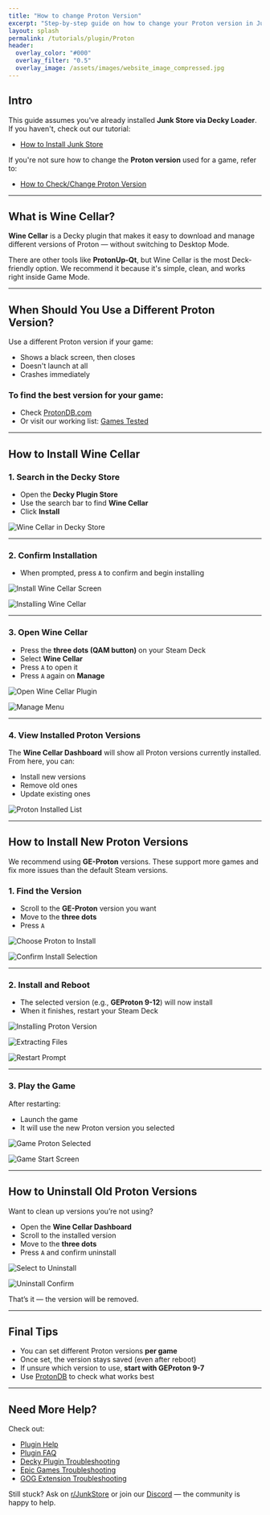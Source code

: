 ```yaml
---
title: "How to change Proton Version"
excerpt: "Step-by-step guide on how to change your Proton version in Junk Store"
layout: splash
permalink: /tutorials/plugin/Proton
header:
  overlay_color: "#000"
  overlay_filter: "0.5"
  overlay_image: /assets/images/website_image_compressed.jpg
---
```

<div class="spacer mt-4"></div>

<h2>Intro</h2>

<p>This guide assumes you've already installed <strong>Junk Store via Decky Loader</strong>.<br>
If you haven't, check out our tutorial:</p>

<ul>
  <li><a href="/tutorials/plugin/Install">How to Install Junk Store</a></li>
</ul>

<p>If you're not sure how to change the <strong>Proton version</strong> used for a game, refer to:</p>

<ul>
  <li><a href="/tutorials/plugin/Proton">How to Check/Change Proton Version</a></li>
</ul>

<hr>

<h2>What is Wine Cellar?</h2>

<p><strong>Wine Cellar</strong> is a Decky plugin that makes it easy to download and manage different versions of Proton — without switching to Desktop Mode.</p>

<p>There are other tools like <strong>ProtonUp-Qt</strong>, but Wine Cellar is the most Deck-friendly option. We recommend it because it's simple, clean, and works right inside Game Mode.</p>

<hr>

<h2>When Should You Use a Different Proton Version?</h2>

<p>Use a different Proton version if your game:</p>

<ul>
  <li>Shows a black screen, then closes</li>
  <li>Doesn't launch at all</li>
  <li>Crashes immediately</li>
</ul>

<h3>To find the best version for your game:</h3>

<ul>
  <li>Check <a href="https://www.protondb.com/" target="_blank" rel="noopener">ProtonDB.com</a></li>
  <li>Or visit our working list: <a href="/tested-games/">Games Tested</a></li>
</ul>

<hr>

<h2>How to Install Wine Cellar</h2>

<h3>1. Search in the Decky Store</h3>

<ul>
  <li>Open the <strong>Decky Plugin Store</strong></li>
  <li>Use the search bar to find <strong>Wine Cellar</strong></li>
  <li>Click <strong>Install</strong></li>
</ul>

<p><img src="/assets/images/Wine/Wine%20Cellar%20in%20Decky%20Store.jpg" alt="Wine Cellar in Decky Store"></p>

<hr>

<h3>2. Confirm Installation</h3>

<ul>
  <li>When prompted, press <code>A</code> to confirm and begin installing</li>
</ul>

<p><img src="/assets/images/Wine/Install%20Wine%20Cellar%20Screen.jpg" alt="Install Wine Cellar Screen"></p>
<p><img src="/assets/images/Wine/Installing%20Wine%20Cellar.jpg" alt="Installing Wine Cellar"></p>

<hr>

<h3>3. Open Wine Cellar</h3>

<ul>
  <li>Press the <strong>three dots (QAM button)</strong> on your Steam Deck</li>
  <li>Select <strong>Wine Cellar</strong></li>
  <li>Press <code>A</code> to open it</li>
  <li>Press <code>A</code> again on <strong>Manage</strong></li>
</ul>

<p><img src="/assets/images/Wine/Wine%20Cellar%20Plugin%20Button.jpg" alt="Open Wine Cellar Plugin"></p>
<p><img src="/assets/images/Wine/Wine%20Cellar%20Manage.jpg" alt="Manage Menu"></p>

<hr>

<h3>4. View Installed Proton Versions</h3>

<p>The <strong>Wine Cellar Dashboard</strong> will show all Proton versions currently installed.<br>
From here, you can:</p>

<ul>
  <li>Install new versions</li>
  <li>Remove old ones</li>
  <li>Update existing ones</li>
</ul>

<p><img src="/assets/images/Wine/Proton%20Installed.jpg" alt="Proton Installed List"></p>

<hr>

<h2>How to Install New Proton Versions</h2>

<p>We recommend using <strong>GE-Proton</strong> versions. These support more games and fix more issues than the default Steam versions.</p>

<h3>1. Find the Version</h3>

<ul>
  <li>Scroll to the <strong>GE-Proton</strong> version you want</li>
  <li>Move to the <strong>three dots</strong></li>
  <li>Press <code>A</code></li>
</ul>

<p><img src="/assets/images/Wine/Proton%20Not%20Installed.jpg" alt="Choose Proton to Install"></p>
<p><img src="/assets/images/Wine/Install%20selection%20PV.jpg" alt="Confirm Install Selection"></p>

<hr>

<h3>2. Install and Reboot</h3>

<ul>
  <li>The selected version (e.g., <strong>GEProton 9-12</strong>) will now install</li>
  <li>When it finishes, restart your Steam Deck</li>
</ul>

<p><img src="/assets/images/Wine/Installing%20PV.jpg" alt="Installing Proton Version"></p>
<p><img src="/assets/images/Wine/Extracting%20PV.jpg" alt="Extracting Files"></p>
<p><img src="/assets/images/Wine/Restart%20to%20use%20PV.jpg" alt="Restart Prompt"></p>

<hr>

<h3>3. Play the Game</h3>

<p>After restarting:</p>

<ul>
  <li>Launch the game</li>
  <li>It will use the new Proton version you selected</li>
</ul>

<p><img src="/assets/images/Wine/TMNT%20PV%20Selection.jpg" alt="Game Proton Selected"></p>
<p><img src="/assets/images/Wine/TMNT%20Start%20Screen.jpg" alt="Game Start Screen"></p>

<hr>

<h2>How to Uninstall Old Proton Versions</h2>

<p>Want to clean up versions you’re not using?</p>

<ul>
  <li>Open the <strong>Wine Cellar Dashboard</strong></li>
  <li>Scroll to the installed version</li>
  <li>Move to the <strong>three dots</strong></li>
  <li>Press <code>A</code> and confirm uninstall</li>
</ul>

<p><img src="/assets/images/Wine/PV%20to%20uninstall.jpg" alt="Select to Uninstall"></p>
<p><img src="/assets/images/Wine/Uninstall%20PV.jpg" alt="Uninstall Confirm"></p>

<p>That’s it — the version will be removed.</p>

<hr>

<h2>Final Tips</h2>

<ul>
  <li>You can set different Proton versions <strong>per game</strong></li>
  <li>Once set, the version stays saved (even after reboot)</li>
  <li>If unsure which version to use, <strong>start with GEProton 9-7</strong></li>
  <li>Use <a href="https://www.protondb.com/" target="_blank" rel="noopener">ProtonDB</a> to check what works best</li>
</ul>

<hr>

<h2>Need More Help?</h2>

<p>Check out:</p>

<ul>
  <li><a href="/deckyhelp">Plugin Help</a></li>
  <li><a href="/faq/decky/">Plugin FAQ</a></li>
  <li><a href="/troubleshooting/plugin">Decky Plugin Troubleshooting</a></li>
  <li><a href="/troubleshooting/epic">Epic Games Troubleshooting</a></li>
  <li><a href="/troubleshooting/gog">GOG Extension Troubleshooting</a></li>
</ul>

<p>Still stuck? Ask on <a href="https://www.reddit.com/r/JunkStore/" target="_blank" rel="noopener">r/JunkStore</a> or join our <a href="https://discord.gg/6mRUhR6Teh" target="_blank" rel="noopener">Discord</a> — the community is happy to help.</p>
